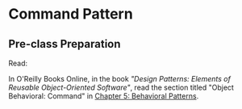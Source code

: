 # Command Pattern

## Pre-class Preparation
  
Read:

In O'Reilly Books Online, in the book *"Design Patterns: Elements of Reusable Object-Oriented Software"*, read the
section titled "Object Behavioral: Command" in [Chapter 5: Behavioral Patterns](https://learning.oreilly.com/library/view/design-patterns-elements/0201633612/ch05.html).
